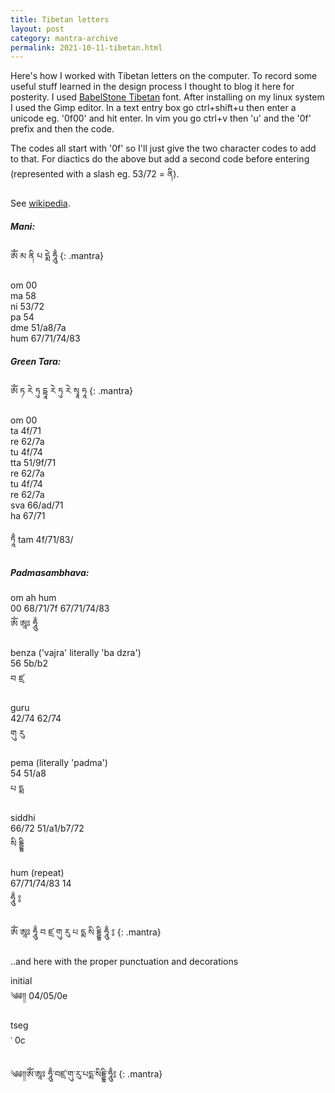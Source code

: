 ```yaml
---
title: Tibetan letters
layout: post
category: mantra-archive
permalink: 2021-10-11-tibetan.html
---
```


Here's how I worked with Tibetan letters on the computer. To record some useful stuff learned in the design process I thought to blog it here for posterity. I used [BabelStone Tibetan](https://babelstone.co.uk/Fonts/Tibetan.html) font. After installing on my linux system I used the Gimp editor. In a text entry box go ctrl+shift+u then enter a unicode eg. '0f00' and hit enter. In vim you go ctrl+v then 'u' and the '0f' prefix and then the code.  

The codes all start with '0f' so I'll just give the two character codes to add to that. For diactics do the above but add a second code before entering (represented with a slash eg. 53/72 = ནི).  

See [wikipedia](https://en.wikipedia.org/wiki/Tibetan_script#Unicode).

##### Mani:

ༀ མ ནི པ དྨེ ཧཱུྃ
{: .mantra} 

om 00  
ma 58  
ni 53/72  
pa 54  
dme 51/a8/7a  
hum 67/71/74/83  

##### Green Tara:  

ༀ ཏ རེ ཏུ དྟཱ རེ ཏུ རེ སྭཱ ཧཱ
{: .mantra} 

om 00  
ta 4f/71  
re 62/7a  
tu 4f/74  
tta 51/9f/71  
re 62/7a  
tu 4f/74  
re 62/7a  
sva 66/ad/71  
ha 67/71  

ཏཱྃ tam 4f/71/83/


##### Padmasambhava:  
om ah hum  
00 68/71/7f 67/71/74/83  
ༀ ཨཱཿ ཧཱུྃ   

benza ('vajra' literally 'ba dzra')  
56 5b/b2  
བ ཛྲ  

guru  
42/74 62/74  
གུ རུ  

pema (literally 'padma')  
54 51/a8  
པ དྨ  

siddhi  
66/72 51/a1/b7/72  
སི དྡྷི  

hum (repeat)   
67/71/74/83 14  
ཧཱུྃ ༔  


ༀ ཨཱཿ ཧཱུྃ  བ ཛྲ གུ རུ པ དྨ སི དྡྷི ཧཱུྃ ༔
{: .mantra} 

..and here with the proper punctuation and decorations  

initial  
༄༅༎ 04/05/0e  


tseg  
༌ 0c

༄༅༎ༀ༌ཨཱཿ ཧཱུྃ༌བཛྲ༌གུ༌རུ༌པདྨ༌སིདྡྷི༌ཧཱུྃ༔
{: .mantra} 
